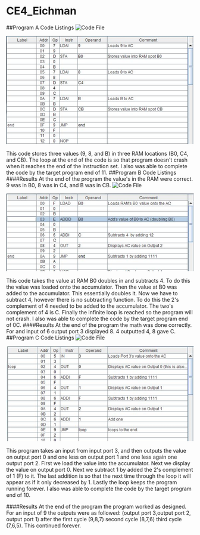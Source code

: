 CE4_Eichman
===========

##Program A Code Listings 
![Code File](https://github.com/DanielEichman/CE4_Eichman/blob/master/SimpleMemoryManipulation.psm)

![Code JPG](https://raw.githubusercontent.com/DanielEichman/CE4_Eichman/master/SMM_Code.JPG)

This code stores three values (9, 8, and B) in three RAM locations (B0, C4, and CB). The loop at the end of the code is so that program doesn't crash when it reaches the end of the instruction set. I also was able to complete the code by the target program end of 11. 
##Program B Code Listings 
####Results
At the end of the program the value's in the RAM were correct. 9 was in B0, 8 was in C4, and B was in CB.
![Code File](https://github.com/DanielEichman/CE4_Eichman/blob/master/Math.psm)

![Code JPG](https://raw.githubusercontent.com/DanielEichman/CE4_Eichman/master/Math_Code.JPG)

This code takes the value at RAM B0 doubles in and subtracts 4. To do this the value was loaded onto the accumulator. Then the value at B0 was added to the accumulator. This essentially doubles it. Now we have to subtract 4, however there is no subtracting function. To do this the 2's complement of 4 needed to be added to the accumulator. The two's complement of 4 is C. Finally the infinite loop is reached so the program will not crash. I also was able to complete the code by the target program end of 0C. 
####Results
At the end of the program the math was done correctly. For and input of 6 output port 3 displayed 8. 4 outputted 4, 8 gave C.
##Program C Code Listings
![Code File](https://github.com/DanielEichman/CE4_Eichman/blob/master/Loops.psm)

![Code JPG](https://raw.githubusercontent.com/DanielEichman/CE4_Eichman/master/Loop_Code.JPG)

This program takes an input from input port 3, and then outputs the value on output port 0 and one less on output port 1 and one less again one output port 2. First we load the value into the accumulator. Next we display the value on output port 0. Next we subtract 1 by added the 2's complement of 1 (F) to it. The last addition is so that the next time through the loop it will appear as if it only decreased by 1. Lastly the loop keeps the program running forever. I also was able to complete the code by the target program end of 10.

####Results
At the end of the program the program worked as designed. For an input of 9 the outputs were as followed: (output port 3,output port 2, output port 1) after the first cycle (9,8,7) second cycle (8,7,6) third cycle (7,6,5). This continued forever.
